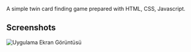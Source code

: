 A simple twin card finding game prepared with HTML, CSS, Javascript.

## Screenshots

![Uygulama Ekran Görüntüsü]([https://raw.githubusercontent.com/vehbipekpak/simple-document-notification/main/screenshots/1.PNG](https://raw.githubusercontent.com/vehbipekpak/card-game/refs/heads/main/Screenshot.png))
